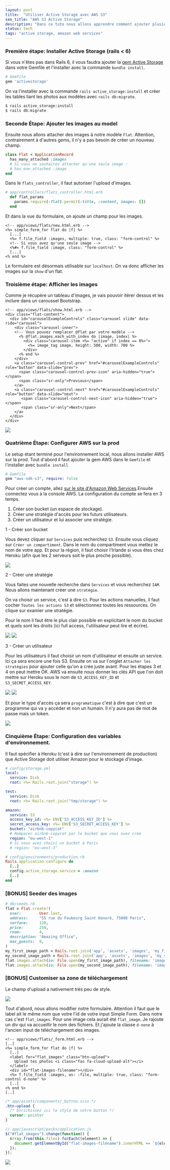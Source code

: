 ```yaml
---
layout: post
title:  "Utiliser Active Storage avec AWS S3"
seo_title: "AWS S3 Active Storage"
description: "Dans ce tuto nous allons apprendre comment ajouter plusieurs images à un modèle avec Active Storage et Amazon Web Services."
status: tech
tags: "active storage, amazon web services"
---
```


### Première étape: Installer Active Storage (rails < 6)

Si vous n'êtes pas dans Rails 6, il vous faudra ajouter la <a href="https://github.com/rails/activestorage/tree/archive" target="_blank">gem Active Storage</a> dans votre Gemfile et l'installer avec la commande `bundle install`.

```ruby
# Gemfile
gem 'activestorage'
```

On va l'installer avec la commande `rails active_storage:install` et créer les tables liant les photos aux modèles avec `rails db:migrate`.

```sh
$ rails active_storage:install
$ rails db:migrate
```

### Seconde Étape: Ajouter les images au model

Ensuite nous allons attacher des images à notre modèle `Flat`. Attention, contrairement à d'autres gems, il n'y a pas besoin de créer un nouveau champ.

```ruby
class Flat < ApplicationRecord
  has_many_attached :images
  # Si vous ne souhaitez attacher qu'une seule image :
  # has_one_attached :image
end
```

Dans le `flats_controller`, il faut autoriser l'upload d'images.

```ruby
# app/controllers/flats_controller.html.erb
  def flat_params
    params.require(:flat).permit(:title, :content, images: [])
  end
```

Et dans la vue du formulaire, on ajoute un champ pour les images.

```erb
<!-- app/views/flats/new.html.erb -->
<%= simple_form_for flat do |f| %>
  [...]
  <%= f.file_field :images, multiple: true, class: "form-control" %>
  <!-- Si vous avez qu'une seule image -->
  <%#= f.file_field :image, class: "form-control" %>
  [...]
<% end %>
```

Le formulaire est désormais utilisable sur `localhost`. On va donc afficher les images sur la `show` d'un flat.

### Troisième étape: Afficher les images

Comme je récupère un tableau d'images, je vais pouvoir itérer dessus et les inclure dans un caroussel Bootstrap.

```erb
<!-- app/views/flats/show.html.erb -->
<div class="flat-content">
  <div id="carouselExampleControls" class="carousel slide" data-ride="carousel">
    <div class="carousel-inner">
    <!-- Vous pouvez remplacer @flat par votre modèle -->
      <% @flat.images.each_with_index do |image, index| %>
        <div class="carousel-item <%= "active" if index == 0%>">
          <%= image_tag image, height: 500, width: 700 %>
        </div>
      <% end %>
    </div>
    <a class="carousel-control-prev" href="#carouselExampleControls" role="button" data-slide="prev">
      <span class="carousel-control-prev-icon" aria-hidden="true"></span>
      <span class="sr-only">Previous</span>
    </a>
    <a class="carousel-control-next" href="#carouselExampleControls" role="button" data-slide="next">
       <span class="carousel-control-next-icon" aria-hidden="true"></span>
       <span class="sr-only">Next</span>
    </a>
  </div>
</div>
```

<img src="/images/posts/active-storage/new_flat.gif" class="image">

### Quatrième Étape: Configurer AWS sur la prod

Le setup étant terminé pour l'environnement local, nous allons installer AWS sur la prod. Tout d'abord il faut ajouter la gem AWS dans le `Gemfile` et l'installer avec `bundle install`

```ruby
# Gemfile
gem "aws-sdk-s3", require: false
```

Pour créer un compte, allez <a href="https://aws.amazon.com/" target="_blank">sur le site d'Amazon Web Services</a>.Ensuite connectez vous à la console AWS. La configuration du compte se fera en 3 temps.

1. Créer son bucket (un espace de stockage).
2. Créer une stratégie d'accès pour les futurs utilisateurs.
3. Créer un utilisateur et lui associer une stratégie.

1 - Créer son bucket

Vous devez cliquer sur `Services` puis recherchez `S3`. Ensuite vous cliquez sur `Créer un compartiment`. Dans le nom du compartiment vous mettez le nom de votre app. Et pour la région, il faut choisir l'Irlande si vous êtes chez Heroku (afin que les 2 serveurs soit le plus proche possible).

<img src="/images/posts/active-storage/02.png" class="image">

2 - Créer une stratégie

Vous faites une nouvelle recherche dans `Services` et vous recherchez `IAM`. Nous allons maintenant créer une `stratégie`.

On va choisir un service, c'est à dire `S3`. Pour les actions manuelles, il faut cocher `Toutes les actions S3` et sélectionnez toutes les ressources. On clique sur examier une stratégie.

Pour le nom il faut être le plus clair possible en explicitant le nom du bucket et quels sont les droits (ici full access, l'utilisateur peut lire et écrire).

<img src="/images/posts/active-storage/10.png" class="image">

<img src="/images/posts/active-storage/12.png" class="image">

3 - Créer un utilisateur

Pour les utilisateurs il faut choisir un nom d'utilisateur et ensuite un service. Ici ça sera encore une fois S3. Ensuite on va sur l'onglet `Attacher les stratégies` pour ajouter celle qu'on a crée juste avant. Pour les étapes 3 et 4 on peut mettre OK. AWS va ensuite nous donner les clés API que l'on doit mettre sur Heroku sous le nom de `S3_ACCESS_KEY_ID` et `S3_SECRET_ACCESS_KEY`.

<img src="/images/posts/active-storage/14.png" class="image">

<img src="/images/posts/active-storage/15.png" class="image">

Et pour le type d'accès ça sera `programatique` c'est à dire que c'est un programme qui va y accéder et non un humain. Il n'y aura pas de mot de passe mais un token.

<img src="/images/posts/active-storage/13.png" class="image">

### Cinquième Étape: Configuration des variables d'environnement.

Il faut spécifier à Heroku (c'est à dire sur l'environnement de production) que Active Storage doit utiliser Amazon pour le stockage d'image.

```yaml
# config/storage.yml
local:
  service: Disk
  root: <%= Rails.root.join("storage") %>

test:
  service: Disk
  root: <%= Rails.root.join("tmp/storage") %>

amazon:
  service: S3
  access_key_id: <%= ENV['S3_ACCESS_KEY_ID'] %>
  secret_access_key: <%= ENV['S3_SECRET_ACCESS_KEY'] %>
  bucket: "airbnb-copycat"
  # Rempacer airbnb-copycat par le bucket que vous avez crée
  region: "eu-west-1"
  # Si vous avez choisi un bucket à Paris
  # region: "eu-west-3"
```

```ruby
# config/environments/production.rb
Rails.application.configure do
  [..]
  config.active_storage.service = :amazon
  [..]
end
```

### [BONUS] Seeder des images

```ruby
# db/seeds.rb
flat = Flat.create!(
  user:        User.last,
  address:     "55 rue du Faubourg Saint Honoré, 75008 Paris",
  surface:     120,
  price:       250,
  room:        4,
  description: "Amazing Office",
  max_guests:  8,
)
my_first_image_path = Rails.root.join('app', 'assets', 'images', 'my_first_image.png')
my_second_image_path = Rails.root.join('app', 'assets', 'images', 'my_second_image.png')
flat.images.attach(io: File.open(my_first_image_path), filename: 'image_name.png', content_type: 'image/png')
flat.images.attach(io: File.open(my_second_image_path), filename: 'image_name.png', content_type: 'image/png')
```

### [BONUS] Customiser sa zone de téléchargement

Le champ d'upload a nativement très peu de style.

<img src="/images/posts/active-storage/upload-before.png" class="image">

Tout d'abord, nous allons modifier notre formulaire. Attention il faut que le label ait le même nom que votre l'id de votre input Simple Form. Dans notre cas c'est `flat_images`. Pour une image cela aurait été `flat_image`. Je rajoute un div qui va accueillir le nom des fichiers. Et j'ajoute la classe `d-none` à l'ancien input de téléchargement des images.

```erb
<!-- app/views/flats/_form.html.erb -->
[..]
<%= simple_form_for flat do |f| %>
  [..]
  <label for="flat_images" class="btn-upload">
    Upload tes photos <i class="fas fa-cloud-upload-alt"></i>
  </label>
  <div id="flat-images-filename"></div>
  <%= f.file_field :images, as: :file, multiple: true, class: "form-control d-none" %>
  [..]
<% end %>
[..]
```

```css
/* app/assets/components/_button.scss */
.btn-upload {
  /* Enrichissez ici le style de votre button */
  cursor: pointer
}
```

```js
// app/javascript/packs/application.js
$("#flat_images").change(function() {
  Array.from(this.files).forEach((element) => {
    document.getElementById("flat-images-filename").innerHTML += `${element.name}<br>`
  });
});
```

<img src="/images/posts/active-storage/custom-upload.gif" class="image">
